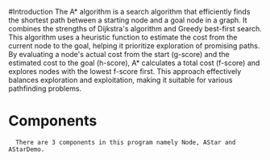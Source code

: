 #Introduction
        The A* algorithm is a search algorithm that efficiently finds the shortest path between a starting node and a goal node in a graph. It combines the strengths of Dijkstra's algorithm and Greedy best-first search. This algorithm uses a heuristic function to estimate the cost from the current node to the goal, helping it prioritize exploration of promising paths. By evaluating a node's actual cost from the start (g-score) and the estimated cost to the goal (h-score), A* calculates a total cost (f-score) and explores nodes with the lowest f-score first. This approach effectively balances exploration and exploitation, making it suitable for various pathfinding problems.
# Components
      There are 3 components in this program namely Node, AStar and AStarDemo.
      
